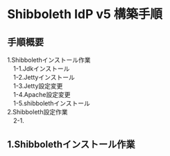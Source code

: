 # Shibboleth IdP v5 構築手順
## 手順概要
1.Shibbolethインストール作業   
　1-1.Jdkインストール   
　1-2.Jettyインストール   
　1-3.Jetty設定変更   
　1-4.Apache設定変更   
　1-5.shibbolethインストール   
2.Shibboleth設定作業   
　2-1.

## 1.Shibbolethインストール作業



```:

```
